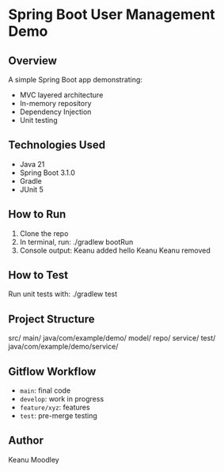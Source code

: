 # Spring Boot User Management Demo

## Overview
A simple Spring Boot app demonstrating:
- MVC layered architecture
- In-memory repository
- Dependency Injection
- Unit testing

## Technologies Used
- Java 21
- Spring Boot 3.1.0
- Gradle
- JUnit 5

## How to Run
1. Clone the repo
2. In terminal, run:
./gradlew bootRun
3. Console output:
Keanu added
hello Keanu
Keanu removed

## How to Test
Run unit tests with:
./gradlew test

## Project Structure
src/
main/
java/com/example/demo/
model/
repo/
service/
test/
java/com/example/demo/service/

## Gitflow Workflow
- `main`: final code
- `develop`: work in progress
- `feature/xyz`: features
- `test`: pre-merge testing

## Author
Keanu Moodley

